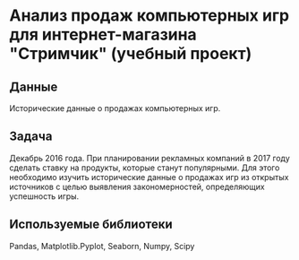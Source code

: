 # Анализ продаж компьютерных игр для интернет-магазина "Стримчик" (учебный проект)
## Данные 
Исторические данные о продажах компьютерных игр.
## Задача
Декабрь 2016 года.
При планировании рекламных компаний в 2017 году сделать ставку на продукты, которые станут популярными. Для этого необходимо изучить исторические данные о продажах игр из открытых источников с целью выявления закономерностей, определяющих успешность игры.
## Используемые библиотеки
Pandas, Matplotlib.Pyplot, Seaborn, Numpy, Scipy
 
